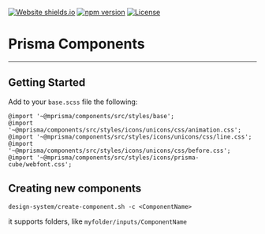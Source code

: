 [![Website shields.io](https://img.shields.io/website-up-down-green-red/http/shields.io.svg)](https://prisma-components.vercel.app/)
[![npm version](https://badge.fury.io/js/%40mprisma%2Fcomponents.svg)](https://www.npmjs.com/package/@mprisma/components)
[![License](https://img.shields.io/badge/License-Apache%202.0-blue.svg)](https://github.com/gabriel-gn/prisma-components/blob/main/LICENSE)

[comment]: <> (![alt text]&#40;./design-system/.storybook/public/logo.png&#41;)

# Prisma Components
___

## Getting Started

Add to your `base.scss` file the following:

```
@import '~@mprisma/components/src/styles/base';
@import '~@mprisma/components/src/styles/icons/unicons/css/animation.css';
@import '~@mprisma/components/src/styles/icons/unicons/css/line.css';
@import '~@mprisma/components/src/styles/icons/unicons/css/before.css';
@import '~@mprisma/components/src/styles/icons/prisma-cube/webfont.css';
```

## Creating new components

```
design-system/create-component.sh -c <ComponentName> 
```

it supports folders, like `myfolder/inputs/ComponentName`

